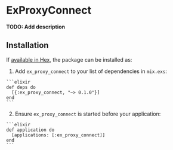# ExProxyConnect

**TODO: Add description**

## Installation

If [available in Hex](https://hex.pm/docs/publish), the package can be installed as:

  1. Add `ex_proxy_connect` to your list of dependencies in `mix.exs`:

    ```elixir
    def deps do
      [{:ex_proxy_connect, "~> 0.1.0"}]
    end
    ```

  2. Ensure `ex_proxy_connect` is started before your application:

    ```elixir
    def application do
      [applications: [:ex_proxy_connect]]
    end
    ```

